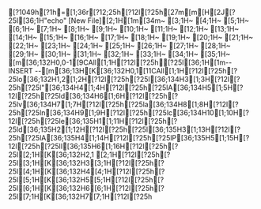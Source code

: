 [?1049h[?1h=[1;36r[?12;25h[?12l[?25h[27m[m[H[2J[?25l[36;1H"echo" [New File][2;1H[1m[34m~                                                                                                                                                    [3;1H~                                                                                                                                                    [4;1H~                                                                                                                                                    [5;1H~                                                                                                                                                    [6;1H~                                                                                                                                                    [7;1H~                                                                                                                                                    [8;1H~                                                                                                                                                    [9;1H~                                                                                                                                                    [10;1H~                                                                                                                                                    [11;1H~                                                                                                                                                    [12;1H~                                                                                                                                                    [13;1H~                                                                                                                                                    [14;1H~                                                                                                                                                    [15;1H~                                                                                                                                                    [16;1H~                                                                                                                                                    [17;1H~                                                                                                                                                    [18;1H~                                                                                                                                                    [19;1H~                                                                                                                                                    [20;1H~                                                                                                                                                    [21;1H~                                                                                                                                                    [22;1H~                                                                                                                                                    [23;1H~                                                                                                                                                    [24;1H~                                                                                                                                                    [25;1H~                                                                                                                                                    [26;1H~                                                                                                                                                    [27;1H~                                                                                                                                                    [28;1H~                                                                                                                                                    [29;1H~                                                                                                                                                    [30;1H~                                                                                                                                                    [31;1H~                                                                                                                                                    [32;1H~                                                                                                                                                    [33;1H~                                                                                                                                                    [34;1H~                                                                                                                                                    [35;1H~                                                                                                                                                    [m[36;132H0,0-1[9CAll[1;1H[?12l[?25h[?25l[36;1H[1m-- INSERT --[m[36;13H[K[36;132H0,1[11CAll[1;1H[?12l[?25h[?25lo[36;132H1,2[1;2H[?12l[?25h[?25l[36;134H3[1;3H[?12l[?25h[?25l"[36;134H4[1;4H[?12l[?25h[?25lA[36;134H5[1;5H[?12l[?25h[?25ld[36;134H6[1;6H[?12l[?25h[?25lv[36;134H7[1;7H[?12l[?25h[?25la[36;134H8[1;8H[?12l[?25h[?25ln[36;134H9[1;9H[?12l[?25h[?25lc[36;134H10[1;10H[?12l[?25h[?25le[36;135H1[1;11H[?12l[?25h[?25ld[36;135H2[1;12H[?12l[?25h[?25l[36;135H3[1;13H[?12l[?25h[?25lA[36;135H4[1;14H[?12l[?25h[?25lP[36;135H5[1;15H[?12l[?25h[?25lI[36;135H6[1;16H[?12l[?25h[?25l[2;1H[K[36;132H2,1 [2;1H[?12l[?25h[?25l[3;1H[K[36;132H3[3;1H[?12l[?25h[?25l[4;1H[K[36;132H4[4;1H[?12l[?25h[?25l[5;1H[K[36;132H5[5;1H[?12l[?25h[?25l[6;1H[K[36;132H6[6;1H[?12l[?25h[?25l[7;1H[K[36;132H7[7;1H[?12l[?25h